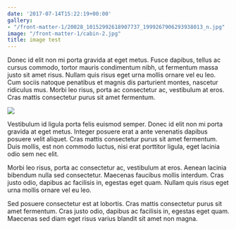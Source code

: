 ```yaml
---
date: '2017-07-14T15:22:19+00:00'
gallery:
- "/front-matter-1/20028_10152992618907737_1999267906293938013_n.jpg"
image: "/front-matter-1/cabin-2.jpg"
title: image test
---
```



Donec id elit non mi porta gravida at eget metus. Fusce dapibus, tellus ac cursus commodo, tortor mauris condimentum nibh, ut fermentum massa justo sit amet risus. Nullam quis risus eget urna mollis ornare vel eu leo. Cum sociis natoque penatibus et magnis dis parturient montes, nascetur ridiculus mus. Morbi leo risus, porta ac consectetur ac, vestibulum at eros. Cras mattis consectetur purus sit amet fermentum.

![](/body-1/20028_10152992618907737_1999267906293938013_n.jpg)

Vestibulum id ligula porta felis euismod semper. Donec id elit non mi porta gravida at eget metus. Integer posuere erat a ante venenatis dapibus posuere velit aliquet. Cras mattis consectetur purus sit amet fermentum. Duis mollis, est non commodo luctus, nisi erat porttitor ligula, eget lacinia odio sem nec elit.

Morbi leo risus, porta ac consectetur ac, vestibulum at eros. Aenean lacinia bibendum nulla sed consectetur. Maecenas faucibus mollis interdum. Cras justo odio, dapibus ac facilisis in, egestas eget quam. Nullam quis risus eget urna mollis ornare vel eu leo.

Sed posuere consectetur est at lobortis. Cras mattis consectetur purus sit amet fermentum. Cras justo odio, dapibus ac facilisis in, egestas eget quam. Maecenas sed diam eget risus varius blandit sit amet non magna.
